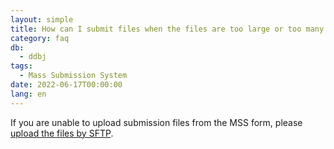 ```yaml
---
layout: simple
title: How can I submit files when the files are too large or too many to upload from the MSS form?
category: faq
db:
  - ddbj
tags: 
  - Mass Submission System
date: 2022-06-17T00:00:00
lang: en
---
```


If you are unable to upload submission files from the MSS form, please [upload the files by SFTP](/upload-e.html).